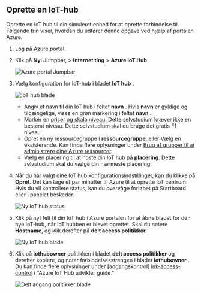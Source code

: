 ## <a name="create-an-iot-hub"></a>Oprette en IoT-hub

Oprette en IoT hub til din simuleret enhed for at oprette forbindelse til. Følgende trin viser, hvordan du udfører denne opgave ved hjælp af portalen Azure.

1. Log på [Azure portal][lnk-portal].

2. Klik på **Ny**i Jumpbar, > **Internet ting** > **Azure IoT Hub**.

    ![Azure portal Jumpbar][1]

3. Vælg konfiguration for IoT-hub i bladet **IoT hub** .

    ![IoT hub blade][2]

    * Angiv et navn til din IoT hub i feltet **navn** . Hvis **navn** er gyldige og tilgængelige, vises en grøn markering i feltet **navn** .
    * Markér en [priser og skala niveau][lnk-pricing]. Dette selvstudium kræver ikke en bestemt niveau. Dette selvstudium skal du bruge det gratis F1 niveau.
    * Opret en ny ressourcegruppe i **ressourcegruppe**, eller Vælg en eksisterende. Kan finde flere oplysninger under [Brug af grupper til at administrere dine Azure ressourcer][lnk-resource-groups].
    * Vælg en placering til at hoste din IoT hub på **placering**. Dette selvstudium skal du vælge din nærmeste placering.

4. Når du har valgt dine IoT hub konfigurationsindstillinger, kan du klikke på **Opret**.  Det kan tage et par minutter til Azure til at oprette IoT centrum. Hvis du vil kontrollere status, kan du overvåge forløbet på Startboard eller i panelet beskeder.

    ![Ny IoT hub status][3]

5. Klik på nyt felt til din IoT hub i Azure portalen for at åbne bladet for den nye IoT-hub, når IoT hubben er blevet oprettet. Skal du notere **Hostname**, og klik derefter på **delt access politikker**.

    ![Ny IoT hub blade][4]

6. Klik på **iothubowner** politikken i bladet **delt access politikker** og derefter kopiere, og noter forbindelsesstrengen i bladet **iothubowner** . Du kan finde flere oplysninger under [adgangskontrol] [ lnk-access-control] i "Azure IoT Hub udvikler guide."

    ![Delt adgang politikker blade][5]


<!-- Images. -->
[1]: ./media/iot-hub-get-started-create-hub/create-iot-hub1.png
[2]: ./media/iot-hub-get-started-create-hub/create-iot-hub2.png
[3]: ./media/iot-hub-get-started-create-hub/create-iot-hub3.png
[4]: ./media/iot-hub-get-started-create-hub/create-iot-hub4.png
[5]: ./media/iot-hub-get-started-create-hub/create-iot-hub5.png

<!-- Links -->
[lnk-resource-groups]: ../articles/azure-portal/resource-group-portal.md
[lnk-portal]: https://portal.azure.com/
[lnk-pricing]: https://azure.microsoft.com/pricing/details/iot-hub/
[lnk-access-control]: ../articles/iot-hub/iot-hub-devguide-security.md
